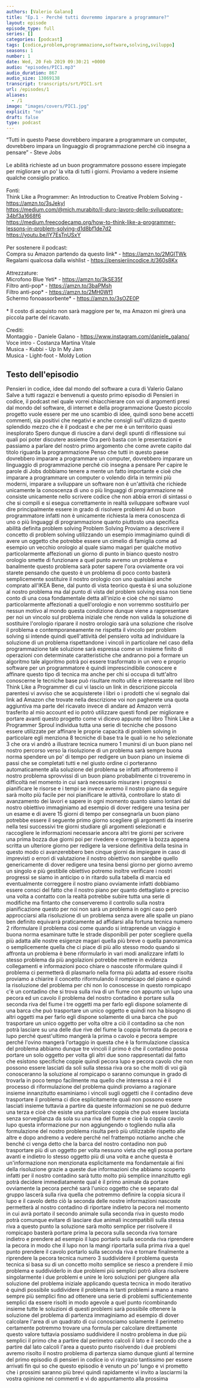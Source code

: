 ```yaml
---
authors: [Valerio Galano]
title: "Ep.1 - Perché tutti dovremmo imparare a programmare?"
layout: episode
episode_type: full
series: []
categories: [podcast]
tags: [codice,problem,programmazione,software,solving,sviluppo]
seasons: 1
number: 1
date: Wed, 20 Feb 2019 09:30:21 +0000
audio: "episodes/PIC1.mp3"
audio_duration: 867
audio_size: 13869138
transcript: transcripts/srt/PIC1.srt
url: /episodes/1
aliases: 
  - /1
image: "images/covers/PIC1.jpg"
explicit: "no"
draft: false
type: podcast
---
```

“Tutti in questo Paese dovrebbero imparare a programmare un computer, dovrebbero impara un linguaggio di programmazione perché ciò insegna a pensare” - Steve Jobs<br /><br />Le abilità richieste ad un buon programmatore possono essere impiegate per migliorare un po' la vita di tutti i giorni. Proviamo a vedere insieme qualche consiglio pratico.<br /><br />Fonti:<br />Think Like a Programmer: An Introduction to Creative Problem Solving - https://amzn.to/3sJekyI <br />https://medium.com/@mich.murabito/il-duro-lavoro-dello-sviluppatore-34bf3a1668f6 <br />https://medium.freecodecamp.org/how-to-think-like-a-programmer-lessons-in-problem-solving-d1d8bf1de7d2 <br />https://youtu.be/IY7EsTnUSxY <br /><br />Per sostenere il podcast:<br />Compra su Amazon partendo da questo link* - https://amzn.to/2MGITWk <br />Regalami qualcosa dalla wishlist - https://pensieriincodice.it/360s8Kx<br /><br />Attrezzature:<br />Microfono Blue Yeti* - https://amzn.to/3kSE35f <br />Filtro anti-pop* - https://amzn.to/3baPMsh <br />Filtro anti-pop* - https://amzn.to/2MH0Wf1 <br />Schermo fonoassorbente* - https://amzn.to/3sOZE0P <br /><br />* Il costo di acquisto non sarà maggiore per te, ma Amazon mi girerà una piccola parte del ricavato. <br /><br />Crediti:<br />Montaggio - Daniele Galano - https://www.instagram.com/daniele_galano/ <br />Voce intro - Costanza Martina Vitale<br />Musica - Kubbi - Up In My Jam<br />Musica - Light-foot - Moldy Lotion

<!-- more -->

## Testo dell'episodio

Pensieri in codice, idee dal mondo del software a cura di Valerio Galano
Salve a tutti ragazzi e benvenuti a questo primo episodio di Pensieri in codice, il podcast
nel quale vorrei chiacchierare con voi di argomenti presi dal mondo del software, di internet e della programmazione
Questo piccolo progetto vuole essere per me uno scambio di idee, quindi sono bene accetti commenti, sia positivi che negativi
e anche consigli sull'utilizzo di questo splendido mezzo che è il podcast e che per me è un territorio quasi inesplorato
Spero dunque di riuscire a darvi degli spunti di riflessione sui quali poi poter discutere assieme
Ora però basta con le presentazioni e passiamo a parlare del nostro primo argomento che come avrete capito dal titolo riguarda la programmazione
Penso che tutti in questo paese dovrebbero imparare a programmare un computer,
dovrebbero imparare un linguaggio di programmazione perché ciò insegna a pensare
Per capire le parole di Jobs dobbiamo tenere a mente un fatto importante e cioè che imparare a programmare un computer
o volendo dirla in termini più moderni, imparare a sviluppare un software non è un'attività che richiede unicamente la conoscenza di uno o più linguaggi di programmazione
né consiste unicamente nello scrivere codice che non abbia errori di sintassi o che si compili e si esegua correttamente
in realtà sviluppare software vuol dire principalmente essere in grado di risolvere problemi
Ad un buon programmatore infatti non è unicamente richiesta la mera conoscenza di uno o più linguaggi di programmazione
quanto piuttosto una specifica abilità definita problem solving
Problem Solving
Proviamo a descrivere il concetto di problem solving utilizzando un esempio
immaginiamo quindi di avere un oggetto che potrebbe essere un cimelio di famiglia come ad esempio un vecchio orologio
al quale siamo magari per qualche motivo particolarmente affezionati
un giorno di punto in bianco questo nostro orologio smette di funzionare
a quel punto avremo un problema e banalmente questo problema sarà poter sapere l'ora
ovviamente ora voi starete pensando che questo è un problema di poco conto
basterà semplicemente sostituire il nostro orologio con uno qualsiasi anche comprato all'IKEA
Bene, dal punto di vista teorico questa è sì una soluzione al nostro problema
ma dal punto di vista del problem solving essa non tiene conto di una cosa fondamentale detta all'inizio
e cioè che noi siamo particolarmente affezionati a quell'orologio
e non vorremmo sostituirlo per nessun motivo al mondo
questa condizione dunque viene a rappresentare per noi un vincolo sul problema iniziale
che rende non valida la soluzione di sostituire l'orologio
riparare il nostro orologio sarà una soluzione che risolve il problema e contemporaneamente ne rispetta il vincolo
per problem solving si intende quindi quell'attività del pensiero
volta ad individuare la soluzione di un problema rispettandone i vincoli
in particolare nel caso della programmazione
tale soluzione sarà espressa come un insieme finito di operazioni con determinate caratteristiche
che andranno poi a formare un algoritmo
tale algoritmo potrà poi essere trasformato in un vero e proprio software
per un programmatore è quindi imprescindibile conoscere e affinare questo tipo di tecnica
ma anche per chi si occupa di tutt'altro conoscerne le tecniche base può risultare molto utile e interessante
nel libro Think Like a Programmer di cui vi lascio un link in descrizione
piccola parentesi
vi avviso che se acquisterete i libri o i prodotti che vi segnalo dai link ad Amazon che trovate nella descrizione
voi non pagherete una quota aggiuntiva ma parte del ricavato invece di andare ad Amazon
verrà trasferito al mio account
ed io potrò utilizzare questi fondi per migliorare e portare avanti questo progetto
come vi dicevo appunto nel libro Think Like a Programmer
Sproul individua tutta una serie di tecniche che possono essere utilizzate per affinare le proprie capacità di problem solving
in particolare egli menziona 8 tecniche di base tra le quali io ne ho selezionate 3 che ora vi andrò a illustrare
tecnica numero 1
munirsi di un buon piano
nel nostro percorso verso la risoluzione di un problema sarà sempre buona norma spendere un po' di tempo per redigere un buon piano
un insieme di passi che se completati tutti e nel giusto ordine ci porteranno automaticamente alla soluzione del problema
se infatti affronteremo il nostro problema sprovvissi di un buon piano probabilmente ci troveremo in difficoltà nel momento in cui sarà necessario misurare i progressi o pianificare le risorse e i tempi
se invece avremo il nostro piano da seguire sarà molto più facile per noi pianificare le attività, controllare lo stato di avanzamento dei lavori e sapere in ogni momento quanto siamo lontani dal nostro obiettivo
immaginiamo ad esempio di dover redigere una tesina per un esame e di avere 15 giorni di tempo per consegnarla
un buon piano potrebbe essere il seguente
primo giorno scegliere gli argomenti da inserire nella tesi
successivi tre giorni studiare gli argomenti selezionati e raccogliere le informazioni necessarie
ancora altri tre giorni per scrivere una prima bozza
due giorni poi per rivedere e correggere la bozza appena scritta
un ulteriore giorno per redigere la versione definitiva della tesina
in questo modo ci avanzerebbero ben cinque giorni da impiegare in caso di imprevisti o errori di valutazione
il nostro obiettivo non sarebbe quello genericamente di dover redigere una tesina
bensì giorno per giorno avremo un singolo e più gestibile obiettivo
potremo inoltre verificare i nostri progressi se siamo in anticipo o in ritardo sulla tabella di marcia
ed eventualmente correggere il nostro piano
ovviamente infatti dobbiamo essere consci del fatto che il nostro piano per quanto dettagliato e preciso
una volta a contatto con la realtà potrebbe subire tutta una serie di modifiche
ma fintanto che conserveremo il controllo sulla nostra pianificazione
questo per noi non sarà un problema
in ogni caso però approcciarsi alla risoluzione di un problema senza avere alle spalle un piano ben definito
equivarrà praticamente ad affidarsi alla fortuna
tecnica numero 2
riformulare il problema
così come quando si intraprende un viaggio è buona norma esaminare tutte le strade disponibili
per poter scegliere quella più adatta alle nostre esigenze
magari quella più breve o quella panoramica o semplicemente quella che ci piace di più
allo stesso modo quando si affronta un problema è bene riformularlo in vari modi
analizzare infatti lo stesso problema da più angolazioni potrebbe mettere in evidenza
collegamenti e informazioni poco chiare o nascoste
riformulare quindi il problema ci permetterà di plasmarlo nella forma più adatta ad essere risolta
proviamo a chiarire il concetto riformulando il rompicapo del piano
e quindi la risoluzione del problema
per chi non lo conoscesse in questo rompicapo c'è un contadino che si trova sulla riva di un fiume
con appunto un lupo una pecora ed un cavolo
il problema del nostro contadino è portare sulla seconda riva del fiume i tre oggetti
ma per farlo egli dispone solamente di una barca che può trasportare un unico oggetto
e quindi non ha bisogno di altri oggetti
ma per farlo egli dispone solamente di una barca che può trasportare un unico oggetto per volta
oltre a ciò il contadino sa che non potrà lasciare su una delle due rive del fiume
la coppia formata da pecora e lupo perché quest'ultimo mangerà la prima
o cavolo e pecora sempre perché l'ovino mangerà l'ortaggio
in questa che è la formulazione classica del problema abbiamo dunque tre vincoli
il primo è che il contadino possa portare un solo oggetto per volta
gli altri due sono rappresentati dal fatto che esistono specifiche coppie
quindi pecora lupo e pecora cavolo che non possono essere lasciati da soli sulla stessa riva
ora so che molti di voi già conosceranno la soluzione al rompicapo
o saranno comunque in grado di trovarla in poco tempo facilmente
ma quello che interessa a noi è il processo di riformulazione del problema
quindi proviamo a ragionare insieme
innanzitutto esaminiamo i vincoli sugli oggetti che il contadino deve trasportare
il problema ci dice esplicitamente quali non possono essere lasciati insieme
tuttavia a partire da queste informazioni se ne può dedurre una terza
e cioè che esiste una particolare coppia che può essere lasciata senza sorveglianza da sola
su una riva del fiume e cioè la coppia cavolo lupo
questa informazione pur non aggiungendo o togliendo nulla alla formulazione del nostro problema
risulta però più utilizzabile rispetto alle altre e dopo andremo a vedere perché
nel frattempo notiamo anche che benché ci venga detto che la barca del nostro contadino
non può trasportare più di un oggetto per volta
nessuno vieta che egli possa portare avanti e indietro lo stesso oggetto più di una volta
e anche questa è un'informazione non menzionata esplicitamente
ma fondamentale ai fini della risoluzione
grazie a queste due informazioni che abbiamo scoperto infatti
per il nostro contadino sarà tutto molto più semplice
innanzitutto egli potrà decidere immediatamente qual è il primo animale da portare
ovviamente la pecora perché sarà l'unico oggetto che se separato dal gruppo
lascerà sulla riva quella che potremmo definire la coppia sicura il lupo e il cavolo
detto ciò la seconda delle nostre informazioni nascoste
permetterà al nostro contadino di riportare indietro la pecora
nel momento in cui avrà portato il secondo animale sulla seconda riva
in questo modo potrà comunque evitare di lasciare due animali incompatibili sulla stessa riva
a questo punto la soluzione sarà molto semplice
per risolvere il rompicapo basterà portare prima la pecora sulla seconda riva
tornare indietro e prendere ad esempio il lupo
portarlo sulla seconda riva riprendere la pecora in modo che il lupo non la mangi
riportarla sulla prima riva a quel punto prendere il cavolo
portarlo sulla seconda riva e tornare finalmente a riprendere la pecora
tecnica numero 3 suddividere il problema
questa tecnica si basa su di un concetto molto semplice
se riesco a prendere il mio problema e suddividerlo in due problemi più semplici
potrò allora risolvere singolarmente i due problemi
e unire le loro soluzioni per giungere alla soluzione del problema iniziale
applicando questa tecnica in modo iterativo è quindi possibile suddividere il problema
in tanti problemi a mano a mano sempre più semplici
fino ad ottenere una serie di problemi sufficientemente semplici da essere risolti in modo agevole
a quel punto ricombinando insieme tutte le soluzioni di questi problemi
sarà possibile ottenere la soluzione del problema di partenza
immaginiamo ad esempio di dover calcolare l'area di un quadrato di cui conosciamo solamente il perimetro
certamente potremmo trovare una formula per calcolare direttamente questo valore
tuttavia possiamo suddividere il nostro problema in due più semplici
il primo che a partire dal perimetro calcoli il lato
e il secondo che a partire dal lato calcoli l'area
a questo punto risolvendo i due problemi avremo risolto il nostro problema di partenza
siamo dunque giunti al termine del primo episodio di pensieri in codice
io vi ringrazio tantissimo per essere arrivati fin qui
so che questo episodio è venuto un po' lungo e vi prometto che i prossimi saranno più brevi
quindi rapidamente vi invito a lasciarmi la vostra opinione nei commenti
e vi do appuntamento alla prossima

